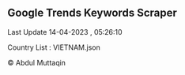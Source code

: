 

## Google Trends Keywords Scraper 
 
Last Update 14-04-2023 , 05:26:10

Country List :
VIETNAM.json



© Abdul Muttaqin 
